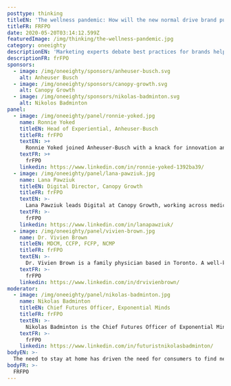 ```yaml
---
posttype: thinking
titleEN: 'The wellness pandemic: How will the new normal drive brand purpose?'
titleFR: FRFPO
date: 2020-05-20T03:14:12.599Z
featuredImage: /img/thinking/the-wellness-pandemic.jpg
category: oneeighty
descriptionEN: 'Marketing experts debate best practices for brands helping consumers adapt to their new normal: maintaining physical and mental wellness at home.'
descriptionFR: frFPO
sponsors:
  - image: /img/oneeighty/sponsors/anheuser-busch.svg
    alt: Anheuser Busch
  - image: /img/oneeighty/sponsors/canopy-growth.svg
    alt: Canopy Growth
  - image: /img/oneeighty/sponsors/nikolas-badminton.svg
    alt: Nikolos Badminton
panel:
  - image: /img/oneeighty/panel/ronnie-yoked.jpg
    name: Ronnie Yoked
    titleEN: Head of Experiential, Anheuser-Busch
    titleFR: frFPO
    textEN: >+
      Ronnie Yoked joined Anheuser-Busch with a knack for innovation and a love for experiences. In her new role as Head of Experiential, Ronnie will bring her deep love of consumer-centered experiences and strategy to help define the future of what experiential marketing should be, ensuring AB will lead the way.
    textFR: >+
      frFPO
    linkedin: https://www.linkedin.com/in/ronnie-yoked-1392ba39/
  - image: /img/oneeighty/panel/lana-pawziuk.jpg
    name: Lana Pawziuk
    titleEN: Digital Director, Canopy Growth
    titleFR: frFPO
    textEN: >-
      Lana Pawziuk leads Digital at Canopy Growth, working across medical, recreation and CBD markets globally. Digital at Canopy includes UX, ecom and Digital Product Management, Analytics and Automation. Lana's entire career has been in the digital space, and she has worked at Cossette, Grip, PwC and Comscore, helping internal and client teams harness digital to connect with consumers to drive conversion and affinity.
    textFR: >-
      frFPO
    linkedin: https://www.linkedin.com/in/lanapawziuk/
  - image: /img/oneeighty/panel/vivien-brown.jpg
    name: Dr. Vivien Brown
    titleEN: MDCM, CCFP, FCFP, NCMP
    titleFR: frFPO
    textEN: >-
      Dr. Vivien Brown is a family physician based in Toronto. A well-known national and international speaker and author of A Woman’s Guide to Healthy Aging – Seven Essential Ways to Keep You Vital, Happy and Strong. She is active in numerous organizations including as VP North America for the Medical Women’s International Association, board member of the Women’s Brain Health Initiative, and numerous advisory bodies including Immunize Canada. Dr. Brown’s speaking engagements include reducing cancer risks and prevention, adult immunization and vaccine-preventable diseases, stress in the workplace and stress management, health promotion and healthy aging, osteoporosis prevention, menopause, and women’s health.
    textFR: >-
      frFPO
    linkedin: https://www.linkedin.com/in/drvivienbrown/
moderator:
  - image: /img/oneeighty/panel/nikolas-badminton.jpg
    name: Nikolas Badminton
    titleEN: Chief Futures Officer, Exponential Minds
    titleFR: frFPO
    textEN: >-
      Nikolas Badminton is the Chief Futures Officer of Exponential Minds, an expert advisory firm. Exponential Minds helps organizations, trillion-dollar companies, billion-dollar investment funds, and progressive governments to shift their mindset from “what is” to “what if”. With a “what if” mindset, employees feel empowered, and a stronger culture of innovation and growth arises and leads to more revenue and a far more resilient future. Nikolas has worked with amazing clients such as NASA, United Nations, United Way, the Government of Canada, AT&T, Proctor & Gamble, and many more.
    textFR: >-
      frFPO
    linkedin: https://www.linkedin.com/in/futuristnikolasbadminton/
bodyEN: >-
  The need to stay at home has driven the need for consumers to find new ways to stay safe, healthy, fit and seek holistic wellness for body, mind and soul. This panel will discuss ways brands can live their purpose and help consumers as they adapt to their new normal. You'll hear from unconventional wellness brands who have successfully made the shift, moderated by Nikolas Badminton.
bodyFR: >-
  FRFPO
---
```

